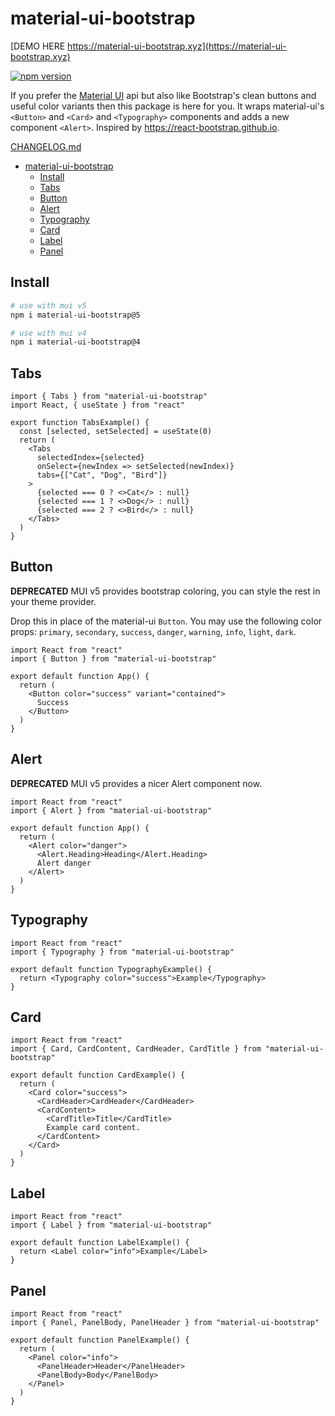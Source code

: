 # material-ui-bootstrap

[DEMO HERE https://material-ui-bootstrap.xyz](https://material-ui-bootstrap.xyz)

[![npm version](https://badge.fury.io/js/material-ui-bootstrap.svg)](https://badge.fury.io/js/material-ui-bootstrap)

If you prefer the [Material UI](https://material-ui.com/) api but also like Bootstrap's clean buttons and useful color variants then this package is here for you. It wraps material-ui's `<Button>` and `<Card>` and `<Typography>` components and adds a new component `<Alert>`. Inspired by <https://react-bootstrap.github.io>.

[CHANGELOG.md](./CHANGELOG.md)

- [material-ui-bootstrap](#material-ui-bootstrap)
  - [Install](#install)
  - [Tabs](#tabs)
  - [Button](#button)
  - [Alert](#alert)
  - [Typography](#typography)
  - [Card](#card)
  - [Label](#label)
  - [Panel](#panel)

## Install

```bash
# use with mui v5
npm i material-ui-bootstrap@5

# use with mui v4
npm i material-ui-bootstrap@4
```

## Tabs

```tsx
import { Tabs } from "material-ui-bootstrap"
import React, { useState } from "react"

export function TabsExample() {
  const [selected, setSelected] = useState(0)
  return (
    <Tabs
      selectedIndex={selected}
      onSelect={newIndex => setSelected(newIndex)}
      tabs={["Cat", "Dog", "Bird"]}
    >
      {selected === 0 ? <>Cat</> : null}
      {selected === 1 ? <>Dog</> : null}
      {selected === 2 ? <>Bird</> : null}
    </Tabs>
  )
}
```

## Button

**DEPRECATED** MUI v5 provides bootstrap coloring, you can style the rest in your theme provider.

Drop this in place of the material-ui `Button`. You may use the following color props: `primary`, `secondary`, `success`, `danger`, `warning`, `info`, `light`, `dark`.

```tsx
import React from "react"
import { Button } from "material-ui-bootstrap"

export default function App() {
  return (
    <Button color="success" variant="contained">
      Success
    </Button>
  )
}
```

## Alert

**DEPRECATED** MUI v5 provides a nicer Alert component now.

```tsx
import React from "react"
import { Alert } from "material-ui-bootstrap"

export default function App() {
  return (
    <Alert color="danger">
      <Alert.Heading>Heading</Alert.Heading>
      Alert danger
    </Alert>
  )
}
```

## Typography

```tsx
import React from "react"
import { Typography } from "material-ui-bootstrap"

export default function TypographyExample() {
  return <Typography color="success">Example</Typography>
}
```

## Card

```tsx
import React from "react"
import { Card, CardContent, CardHeader, CardTitle } from "material-ui-bootstrap"

export default function CardExample() {
  return (
    <Card color="success">
      <CardHeader>CardHeader</CardHeader>
      <CardContent>
        <CardTitle>Title</CardTitle>
        Example card content.
      </CardContent>
    </Card>
  )
}
```

## Label

```tsx
import React from "react"
import { Label } from "material-ui-bootstrap"

export default function LabelExample() {
  return <Label color="info">Example</Label>
}
```

## Panel

```tsx
import React from "react"
import { Panel, PanelBody, PanelHeader } from "material-ui-bootstrap"

export default function PanelExample() {
  return (
    <Panel color="info">
      <PanelHeader>Header</PanelHeader>
      <PanelBody>Body</PanelBody>
    </Panel>
  )
}
```
